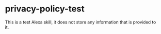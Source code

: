 # privacy-policy-test

This is a test Alexa skill, it does not store any information that is provided to it.
